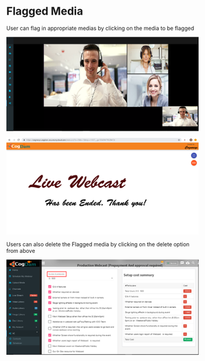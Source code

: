 # Flagged Media

User can flag in appropriate medias by clicking on the media to be flagged

![](../.gitbook/assets/image%20%2849%29.png)



![](../.gitbook/assets/image%20%28150%29.png)

Users can also delete the Flagged media by clicking on the delete option from above 

![](../.gitbook/assets/image%20%2872%29.png)

